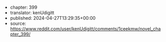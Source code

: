 - chapter: 399
- translator: kenUdigitt
- published: 2024-04-27T13:29:35+00:00
- source: https://www.reddit.com/user/kenUdigitt/comments/1ceekmw/novel_chapter_399/
